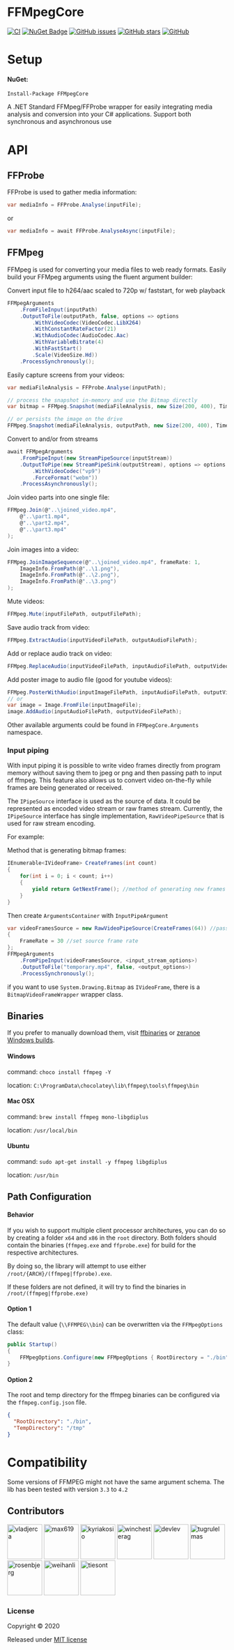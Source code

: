 # FFMpegCore 
[![CI](https://github.com/rosenbjerg/FFMpegCore/workflows/CI/badge.svg)](https://github.com/rosenbjerg/FFMpegCore/actions?query=workflow%3ACI)
[![NuGet Badge](https://buildstats.info/nuget/FFMpegCore)](https://www.nuget.org/packages/FFMpegCore/)
[![GitHub issues](https://img.shields.io/github/issues/rosenbjerg/FFMpegCore)](https://github.com/rosenbjerg/FFMpegCore/issues)
[![GitHub stars](https://img.shields.io/github/stars/rosenbjerg/FFMpegCore)](https://github.com/rosenbjerg/FFMpegCore/stargazers)
[![GitHub](https://img.shields.io/github/license/rosenbjerg/FFMpegCore)](https://github.com/rosenbjerg/FFMpegCore/blob/master/LICENSE)

# Setup

#### NuGet:

```
Install-Package FFMpegCore
```

A .NET Standard FFMpeg/FFProbe wrapper for easily integrating media analysis and conversion into your C# applications. Support both synchronous and asynchronous use

# API

## FFProbe

FFProbe is used to gather media information:

```csharp
var mediaInfo = FFProbe.Analyse(inputFile);
```
or 
```csharp
var mediaInfo = await FFProbe.AnalyseAsync(inputFile);
```


## FFMpeg
FFMpeg is used for converting your media files to web ready formats.
Easily build your FFMpeg arguments using the fluent argument builder:

Convert input file to h264/aac scaled to 720p w/ faststart, for web playback
```csharp
FFMpegArguments
    .FromFileInput(inputPath)
    .OutputToFile(outputPath, false, options => options
        .WithVideoCodec(VideoCodec.LibX264)
        .WithConstantRateFactor(21)
        .WithAudioCodec(AudioCodec.Aac)
        .WithVariableBitrate(4)
        .WithFastStart()
        .Scale(VideoSize.Hd))
    .ProcessSynchronously();
```

Easily capture screens from your videos:
```csharp
var mediaFileAnalysis = FFProbe.Analyse(inputPath);

// process the snapshot in-memory and use the Bitmap directly
var bitmap = FFMpeg.Snapshot(mediaFileAnalysis, new Size(200, 400), TimeSpan.FromMinutes(1));

// or persists the image on the drive
FFMpeg.Snapshot(mediaFileAnalysis, outputPath, new Size(200, 400), TimeSpan.FromMinutes(1))
```

Convert to and/or from streams
```csharp
await FFMpegArguments
    .FromPipeInput(new StreamPipeSource(inputStream))
    .OutputToPipe(new StreamPipeSink(outputStream), options => options
        .WithVideoCodec("vp9")
        .ForceFormat("webm"))
    .ProcessAsynchronously();
```

Join video parts into one single file:
```csharp
FFMpeg.Join(@"..\joined_video.mp4",
    @"..\part1.mp4",
    @"..\part2.mp4",
    @"..\part3.mp4"
);
```

Join images into a video:
```csharp
FFMpeg.JoinImageSequence(@"..\joined_video.mp4", frameRate: 1,
    ImageInfo.FromPath(@"..\1.png"),
    ImageInfo.FromPath(@"..\2.png"),
    ImageInfo.FromPath(@"..\3.png")
);
```

Mute videos:
```csharp
FFMpeg.Mute(inputFilePath, outputFilePath);
```

Save audio track from video:
```csharp
FFMpeg.ExtractAudio(inputVideoFilePath, outputAudioFilePath);
```

Add or replace audio track on video:
```csharp
FFMpeg.ReplaceAudio(inputVideoFilePath, inputAudioFilePath, outputVideoFilePath);
```

Add poster image to audio file (good for youtube videos):
```csharp
FFMpeg.PosterWithAudio(inputImageFilePath, inputAudioFilePath, outputVideoFilePath);
// or
var image = Image.FromFile(inputImageFile);
image.AddAudio(inputAudioFilePath, outputVideoFilePath);
```

Other available arguments could be found in `FFMpegCore.Arguments` namespace.

### Input piping
With input piping it is possible to write video frames directly from program memory without saving them to jpeg or png and then passing path to input of ffmpeg. This feature also allows us to convert video on-the-fly while frames are being generated or received.

The `IPipeSource` interface is used as the source of data. It could be represented as encoded video stream or raw frames stream. Currently, the `IPipeSource` interface has single implementation, `RawVideoPipeSource` that is used for raw stream encoding.

For example:

Method that is generating bitmap frames:
```csharp
IEnumerable<IVideoFrame> CreateFrames(int count)
{
    for(int i = 0; i < count; i++)
    {
        yield return GetNextFrame(); //method of generating new frames
    }
}
```
Then create `ArgumentsContainer` with `InputPipeArgument`
```csharp
var videoFramesSource = new RawVideoPipeSource(CreateFrames(64)) //pass IEnumerable<IVideoFrame> or IEnumerator<IVideoFrame> to constructor of RawVideoPipeSource
{
    FrameRate = 30 //set source frame rate
};
FFMpegArguments
    .FromPipeInput(videoFramesSource, <input_stream_options>)
    .OutputToFile("temporary.mp4", false, <output_options>)
    .ProcessSynchronously();
```

if you want to use `System.Drawing.Bitmap` as `IVideoFrame`, there is a `BitmapVideoFrameWrapper` wrapper class.


## Binaries

If you prefer to manually download them, visit [ffbinaries](https://ffbinaries.com/downloads) or [zeranoe Windows builds](https://ffmpeg.zeranoe.com/builds/).

#### Windows

command: `choco install ffmpeg -Y`

location: `C:\ProgramData\chocolatey\lib\ffmpeg\tools\ffmpeg\bin`

#### Mac OSX

command: `brew install ffmpeg mono-libgdiplus`

location: `/usr/local/bin`

#### Ubuntu

command: `sudo apt-get install -y ffmpeg libgdiplus`

location: `/usr/bin`

## Path Configuration

#### Behavior

If you wish to support multiple client processor architectures, you can do so by creating a folder `x64` and `x86` in the `root` directory.
Both folders should contain the binaries (`ffmpeg.exe` and `ffprobe.exe`) for build for the respective architectures. 

By doing so, the library will attempt to use either `/root/{ARCH}/(ffmpeg|ffprobe).exe`.

If these folders are not defined, it will try to find the binaries in `/root/(ffmpeg|ffprobe.exe)`

#### Option 1

The default value (`\\FFMPEG\\bin`) can be overwritten via the `FFMpegOptions` class:

```c#
public Startup() 
{
    FFMpegOptions.Configure(new FFMpegOptions { RootDirectory = "./bin", TempDirectory = "/tmp" });
}
```

#### Option 2

The root and temp directory for the ffmpeg binaries can be configured via the `ffmpeg.config.json` file.

```json
{
  "RootDirectory": "./bin",
  "TempDirectory": "/tmp"
}
```

# Compatibility
 Some versions of FFMPEG might not have the same argument schema. The lib has been tested with version `3.3` to `4.2`


## Contributors

<a href="https://github.com/vladjerca"><img src="https://avatars.githubusercontent.com/u/6339681?v=4" title="vladjerca" width="80" height="80"></a>
<a href="https://github.com/max619"><img src="https://avatars.githubusercontent.com/u/26447324?v=4" title="max619" width="80" height="80"></a>
<a href="https://github.com/kyriakosio"><img src="https://avatars3.githubusercontent.com/u/6959989?v=4" title="kyriakosio" width="80" height="80"></a>
<a href="https://github.com/winchesterag"><img src="https://avatars3.githubusercontent.com/u/47878681?v=4" title="winchesterag" width="80" height="80"></a>
<a href="https://github.com/devlev"><img src="https://avatars3.githubusercontent.com/u/2109995?v=4" title="devlev" width="80" height="80"></a>
<a href="https://github.com/tugrulelmas"><img src="https://avatars3.githubusercontent.com/u/3829187?v=4" title="tugrulelmas" width="80" height="80"></a>
<a href="https://github.com/rosenbjerg"><img src="https://avatars3.githubusercontent.com/u/11181960?v=4" title="rosenbjerg" width="80" height="80"></a>
<a href="https://github.com/WeihanLi"><img src="https://avatars3.githubusercontent.com/u/7604648?v=4" title="weihanli" width="80" height="80"></a>
<a href="https://github.com/tiesont"><img src="https://avatars3.githubusercontent.com/u/420293?v=4" title="tiesont" width="80" height="80"></a>

### License

Copyright © 2020 

Released under [MIT license](https://github.com/rosenbjerg/FFMpegCore/blob/master/LICENSE)
